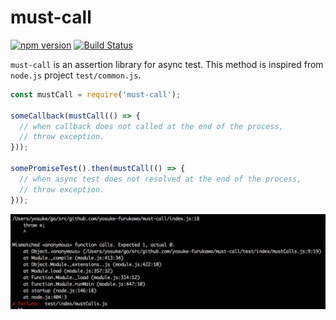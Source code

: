 must-call
==================
[![npm version](https://badge.fury.io/js/must-call.svg)](https://badge.fury.io/js/must-call)
[![Build Status](https://travis-ci.org/yosuke-furukawa/must-call.svg?branch=master)](https://travis-ci.org/yosuke-furukawa/must-call)

`must-call` is an assertion library for async test.
This method is inspired from `node.js` project `test/common.js`.

```js
const mustCall = require('must-call');

someCallback(mustCall(() => {
  // when callback does not called at the end of the process, 
  // throw exception.
}));

somePromiseTest().then(mustCall(() => {
  // when async test does not resolved at the end of the process, 
  // throw exception.
}));
```

![image](./images/example.png)
